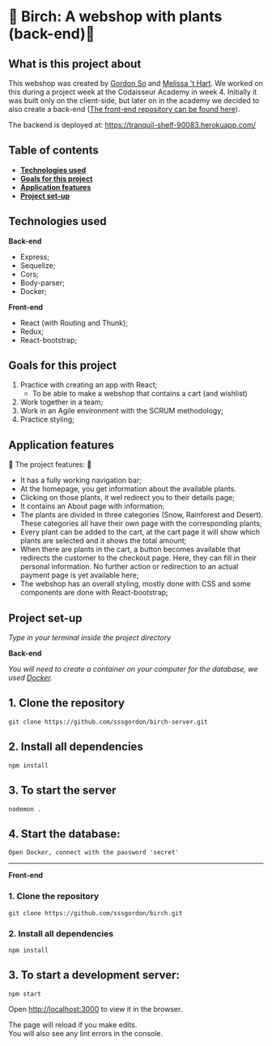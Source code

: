 # :evergreen_tree: Birch: A webshop with plants (back-end):evergreen_tree:

## What is this project about 
This webshop was created by [Gordon So](https://github.com/sssgordon) and [Melissa 't Hart](https://github.com/MelissaDTH). We worked on this during a project week at the Codaisseur Academy in week 4. Initially it was built only on the client-side, but later on in the academy we decided to also create a back-end ([The front-end repository can be found here](https://github.com/sssgordon/birch.git)). 

The backend is deployed at: https://tranquil-shelf-90083.herokuapp.com/

## Table of contents 
- **[Technologies used](#technologies-used)**
- **[Goals for this project](#goals-for-this-project)**
- **[Application features](#application-features)**
- **[Project set-up](#project-set-up)**

## Technologies used 

<b>Back-end</b>
  - Express;
  - Sequelize;
  - Cors;
  - Body-parser;
  - Docker;

<b>Front-end</b>
  - React (with Routing and Thunk);
  - Redux;
  - React-bootstrap;

  
## Goals for this project

1. Practice with creating an app with React;
    - To be able to make a webshop that contains a cart (and wishlist)
2. Work together in a team;
3. Work in an Agile environment with the SCRUM methodology;
4. Practice styling;

## Application features

 :floppy_disk: The project features:  :floppy_disk:

  - It has a fully working navigation bar;
  - At the homepage, you get information about the available plants.
  - Clicking on those plants, it wel redirect you to their details page;
  - It contains an About page with information;
  - The plants are divided in three categories (Snow, Rainforest and Desert). These categories all have their own page with the corresponding plants;
  - Every plant can be added to the cart, at the cart page it will show which plants are selected and it shows the total amount;
  - When there are plants in the cart, a button becomes available that redirects the customer to the checkout page. Here, they can fill in their personal information. No further action or redirection to an actual payment page is yet available here;
  - The webshop has an overall styling, mostly done with CSS and some components are done with React-bootstrap;

## Project set-up
<i>Type in your terminal inside the project directory</i>

<b>Back-end</b>

<i> You will need to create a container on your computer for the database, we used [Docker](http://docker.com/).</i>

## 1. Clone the repository 
```
git clone https://github.com/sssgordon/birch-server.git
```

## 2. Install all dependencies
```
npm install
```

## 3. To start the server

``` 
nodemon .
```

## 4. Start the database:

``` 
Open Docker, connect with the password 'secret'
```

<hr>
<b>Front-end</b>

### 1. Clone the repository
```
git clone https://github.com/sssgordon/birch.git
```

### 2. Install all dependencies 
```
npm install
```

## 3. To start a development server:

``` 
npm start
```

Open [http://localhost:3000](http://localhost:3000) to view it in the browser.

The page will reload if you make edits.<br />
You will also see any lint errors in the console.
